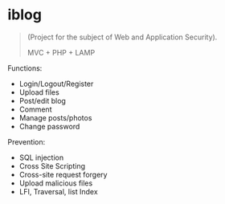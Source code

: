 # iblog

> (Project for the subject of Web and Application Security).
>
>  MVC + PHP + LAMP

Functions:
- Login/Logout/Register
- Upload files
- Post/edit blog
- Comment
- Manage posts/photos
- Change password

Prevention:
- SQL injection
- Cross Site Scripting
- Cross-site request forgery
- Upload malicious files
- LFI, Traversal, list Index
